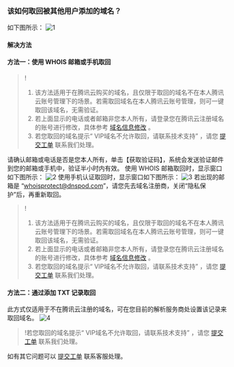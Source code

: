 ### 该如何取回被其他用户添加的域名？
如下图所示：
![1](https://main.qcloudimg.com/raw/873f85d48ae6ef232db3fd0b692cd2a2.png)  

#### 解决方法
#### 方法一：使用  WHOIS 邮箱或手机取回
>!
>1. 该方法适用于在腾讯云购买的域名，且仅限于取回的域名不在本人腾讯云账号管理下的场景。若需取回域名在本人腾讯云账号管理，则可一键取回该域名，无需验证。
>2. 若上面显示的电话或者邮箱非您本人所有，请登录您在腾讯云注册域名的账号进行修改，具体参考 [域名信息修改](https://cloud.tencent.com/document/product/242/3648) 。
>3. 若您取回的域名提示“ VIP域名不允许取回，请联系技术支持” ，请您 [提交工单](https://console.cloud.tencent.com/workorder/category) 联系我们处理。

请确认邮箱或电话是否是您本人所有，单击【获取验证码】，系统会发送验证邮件到您的邮箱或手机中，验证半小时内有效。
使用  WHOIS 邮箱取回时，显示窗口如下图所示：
![2](https://main.qcloudimg.com/raw/23213920145897d78f956a7fe4ac47b4.png)
使用手机认证取回时，显示窗口如下图所示：
![3](https://main.qcloudimg.com/raw/166b549d5a556ef60537126f9636cfff.png)
若出现的邮箱是 “whoisprotect@dnspod.com”，请您先去域名注册商，关闭“隐私保护”后，再重新取回。
>!
>1. 该方法适用于在腾讯云购买的域名，且仅限于取回的域名不在本人腾讯云账号管理下的场景。若需取回域名在本人腾讯云账号管理，则可一键取回该域名，无需验证。
>2. 若上面显示的电话或者邮箱非您本人所有，请登录您在腾讯云注册域名的账号进行修改，具体参考 [域名信息修改](https://cloud.tencent.com/document/product/242/3648) 。
>3. 若您取回的域名提示“ VIP域名不允许取回，请联系技术支持” ，请您 [提交工单](https://console.cloud.tencent.com/workorder/category) 联系我们处理。

#### 方法二：通过添加 TXT 记录取回 
此方式仅适用于不在腾讯云注册的域名，可在您目前的解析服务商处设置该记录来取回域名。
![4](https://main.qcloudimg.com/raw/2c0b34e2965a657743fd596c0b4d9f60.png)
>!若您取回的域名提示“ VIP域名不允许取回，请联系技术支持” ，请您 [提交工单](https://console.cloud.tencent.com/workorder/category) 联系我们处理。

如有其它问题可以 [提交工单](https://console.cloud.tencent.com/workorder/category) 联系客服处理。
